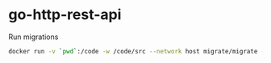# go-http-rest-api
Run migrations 
```bash
docker run -v `pwd`:/code -w /code/src --network host migrate/migrate -path=migrations -database "postgresql://admin:secret@localhost:5432/restapi_dev?sslmode=disable" up
```
